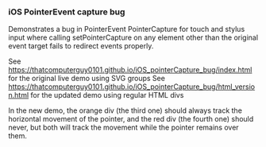 ### iOS PointerEvent capture bug

Demonstrates a bug in PointerEvent PointerCapture for touch and stylus input where calling setPointerCapture on any element other than the original event target fails to redirect events properly.

See https://thatcomputerguy0101.github.io/iOS_pointerCapture_bug/index.html for the original live demo using SVG groups
See https://thatcomputerguy0101.github.io/iOS_pointerCapture_bug/html_version.html for the updated demo using regular HTML divs

In the new demo, the orange div (the third one) should always track the horizontal movement of the pointer, and the red div (the fourth one) should never, but both will track the movement while the pointer remains over them.
